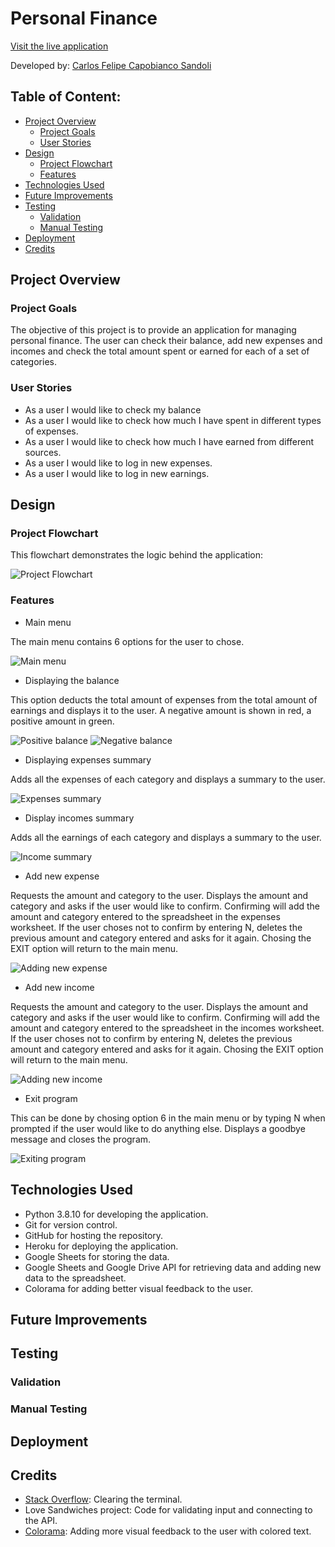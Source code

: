 # Personal Finance

[Visit the live application](https://personal-finance-pp3.herokuapp.com/)

Developed by: [Carlos Felipe Capobianco Sandoli](https://github.com/felipesandoli)

## Table of Content:

- [Project Overview](#project-overview)
    - [Project Goals](#project-goals)
    - [User Stories](#user-stories)
- [Design](#design)
    - [Project Flowchart](#project-flowchart)
    - [Features](#features)
- [Technologies Used](#technologies-used)
- [Future Improvements](#future-improvements)
- [Testing](#testing)
    - [Validation](#validation)
    - [Manual Testing](#manual-testing)
- [Deployment](#deployment)
- [Credits](#credits)

## Project Overview

### Project Goals

The objective of this project is to provide an application for managing personal finance. The user can check their balance, add new expenses and incomes and check the total amount spent or earned for each of a set of categories.

### User Stories

- As a user I would like to check my balance
- As a user I would like to check how much I have spent in different types of expenses.
- As a user I would like to check how much I have earned from different sources.
- As a user I would like to log in new expenses.
- As a user I would like to log in new earnings.

## Design

### Project Flowchart

This flowchart demonstrates the logic behind the application:

![Project Flowchart](./documentation/personal-finance-pp3-flowchart.png)

### Features

- Main menu

The main menu contains 6 options for the user to chose.

![Main menu](./documentation/features/main-menu.png)

- Displaying the balance

This option deducts the total amount of expenses from the total amount of earnings and displays it to the user. A negative amount is shown in red, a positive amount in green.

![Positive balance](./documentation/features/balance.png)
![Negative balance](./documentation/features/negative-balance.png)

- Displaying expenses summary

Adds all the expenses of each category and displays a summary to the user.

![Expenses summary](./documentation/features/expenses-summary.png)

- Display incomes summary

Adds all the earnings of each category and displays a summary to the user.

![Income summary](./documentation/features/income-summary.png)

- Add new expense

Requests the amount and category to the user. Displays the amount and category and asks if the user would like to confirm. Confirming will add the amount and category entered to the spreadsheet in the expenses worksheet. If the user choses not to confirm by entering N, deletes the previous amount and category entered and asks for it again. Chosing the EXIT option will return to the main menu.

![Adding new expense](./documentation/features/add-expense.png)

- Add new income

Requests the amount and category to the user. Displays the amount and category and asks if the user would like to confirm. Confirming will add the amount and category entered to the spreadsheet in the incomes worksheet. If the user choses not to confirm by entering N, deletes the previous amount and category entered and asks for it again. Chosing the EXIT option will return to the main menu.

![Adding new income](./documentation/features/add-income.png)

- Exit program

This can be done by chosing option 6 in the main menu or by typing N when prompted if the user would like to do anything else. Displays a goodbye message and closes the program.

![Exiting program](./documentation/features/exiting-program.png)

## Technologies Used

- Python 3.8.10 for developing the application.
- Git for version control.
- GitHub for hosting the repository.
- Heroku for deploying the application.
- Google Sheets for storing the data.
- Google Sheets and Google Drive API for retrieving data and adding new data to the spreadsheet.
- Colorama for adding better visual feedback to the user.

## Future Improvements

## Testing

### Validation

### Manual Testing

## Deployment

## Credits

- [Stack Overflow](https://stackoverflow.com/questions/2084508/clear-terminal-in-python): Clearing the terminal.
- Love Sandwiches project: Code for validating input and connecting to the API.
- [Colorama](https://pypi.org/project/colorama/): Adding more visual feedback to the user with colored text.